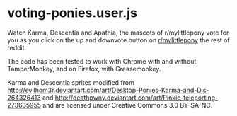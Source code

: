 voting-ponies.user.js
=====================

Watch Karma, Descentia and Apathia, the mascots of r/mylittlepony vote for you as you click on the up and downvote button on [r/mylittlepony][1] the rest of reddit. 

The code has been tested to work with Chrome with and without TamperMonkey, and on Firefox, with Greasemonkey. 

Karma and Descentia sprites modified from http://evilhom3r.deviantart.com/art/Desktop-Ponies-Karma-and-Dis-264326413 and http://deathpwny.deviantart.com/art/Pinkie-teleporting-273635955 and are licensed under Creative Commons 3.0 BY-SA-NC. 


  [1]: http://www.reddit.com/r/mylittlepony/
